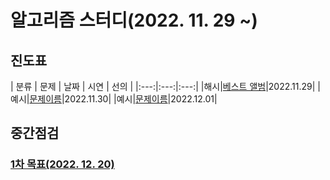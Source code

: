 # 알고리즘 스터디(2022. 11. 29 ~)

## 진도표
| 분류 | 문제 | 날짜 | 시연 | 선의 |
|:---:|:---:|:---:|
|해시|[베스트 앨범](https://school.programmers.co.kr/learn/courses/30/lessons/42579)|2022.11.29|
|예시|[문제이름](https://www.acmicpc.net/problem/1012)|2022.11.30|
|예시|[문제이름](https://www.acmicpc.net/problem/1012)|2022.12.01|

## 중간점검
### [1차 목표(2022. 12. 20)](https://school.programmers.co.kr/learn/challenges?order=recent&page=1&partIds=31236)
